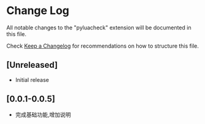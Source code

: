 # Change Log

All notable changes to the "pyluacheck" extension will be documented in this file.

Check [Keep a Changelog](http://keepachangelog.com/) for recommendations on how to structure this file.

## [Unreleased]

- Initial release

## [0.0.1-0.0.5]
- 完成基础功能,增加说明